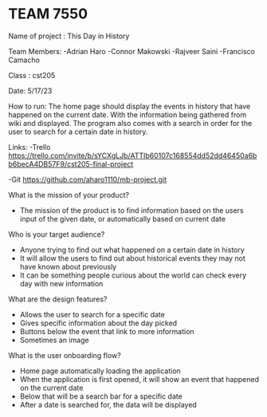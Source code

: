 # TEAM 7550
Name of project : This Day in History

Team Members:
-Adrian Haro
-Connor Makowski
-Rajveer Saini
-Francisco Camacho

Class : cst205

Date: 5/17/23

How to run:
The home page should display the events in history that have happened on the current date.
With the information being gathered from wiki and displayed. The program also comes with a search
in order for the user to search for a certain date in history.

Links:
-Trello
https://trello.com/invite/b/sYCXgLJb/ATTIb60107c168554dd52dd46450a6bb6becA4DB57F9/cst205-final-project 

-Git
https://github.com/aharo1110/mb-project.git 

What is the mission of your product?
  - The mission of the product is to find information based on the users input of the given date, or automatically based on current date
 
Who is your target audience?
  - Anyone trying to find out what happened on a certain date in history
  - It will allow the users to find out about historical events they may not have known about previously
  - It can be something people curious about the world can check every day with new information

What are the design features?
  - Allows the user to search for a specific date
  - Gives specific information about the day picked
  - Buttons below the event that link to more information
  - Sometimes an image

What is the user onboarding flow? 
  - Home page automatically loading the application
  - When the application is first opened, it will show an event that happened on the current date
  - Below that will be a search bar for a specific date
  - After a date is searched for, the data will be displayed
